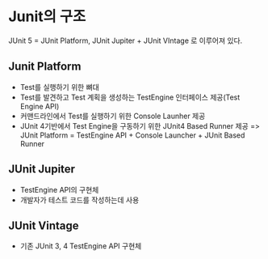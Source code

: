
# Junit의 구조
JUnit 5 = JUnit Platform, JUnit Jupiter + JUnit VIntage 로 이루어져 있다.

## Junit Platform
- Test를 실행하기 위한 뼈대
- Test를 발견하고 Test 계획을 생성하는 TestEngine 인터페이스 제공(Test Engine API)
- 커맨드라인에서 Test를 실행하기 위한 Console Launher 제공
- JUnit 4기반에서 Test Engine을 구동하기 위한 JUnit4 Based Runner 제공
=> JUnit Platform = TestEngine API + Console Launcher + JUnit Based Runner

## JUnit Jupiter
- TestEngine API의 구현체
- 개발자가 테스트 코드를 작성하는데 사용

## JUnit Vintage
- 기존 JUnit 3, 4 TestEngine API 구현체